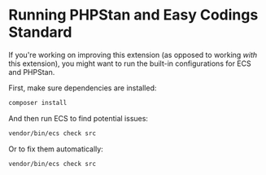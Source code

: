 Running PHPStan and Easy Codings Standard
=========================================

If you're working on improving this extension (as opposed to working _with_ this extension), 
you might want to run the built-in configurations for ECS and PHPStan.

First, make sure dependencies are installed:

```bash
composer install
```

And then run ECS to find potential issues:

```bash
vendor/bin/ecs check src
```

Or to fix them automatically:

```bash
vendor/bin/ecs check src
```



